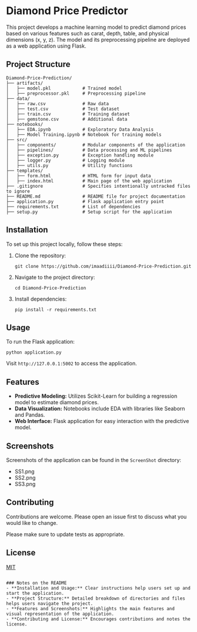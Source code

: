 # Diamond Price Predictor

This project develops a machine learning model to predict diamond prices based on various features such as carat, depth, table, and physical dimensions (x, y, z). The model and its preprocessing pipeline are deployed as a web application using Flask.

## Project Structure

```
Diamond-Price-Prediction/
├── artifacts/
│   ├── model.pkl            # Trained model
│   ├── preprocessor.pkl     # Preprocessing pipeline
├── data/
│   ├── raw.csv              # Raw data
│   ├── test.csv             # Test dataset
│   ├── train.csv            # Training dataset
│   ├── gemstone.csv         # Additional data
├── notebooks/
│   ├── EDA.ipynb            # Exploratory Data Analysis
│   ├── Model Training.ipynb # Notebook for training models
├── src/
│   ├── components/          # Modular components of the application
│   ├── pipelines/           # Data processing and ML pipelines
│   ├── exception.py         # Exception handling module
│   ├── logger.py            # Logging module
│   ├── utils.py             # Utility functions
├── templates/
│   ├── form.html            # HTML form for input data
│   ├── index.html           # Main page of the web application
├── .gitignore               # Specifies intentionally untracked files to ignore
├── README.md                # README file for project documentation
├── application.py           # Flask application entry point
├── requirements.txt         # List of dependencies
├── setup.py                 # Setup script for the application
```

## Installation

To set up this project locally, follow these steps:

1. Clone the repository:
   ```
   git clone https://github.com/imaadiiii/Diamond-Price-Prediction.git
   ```
2. Navigate to the project directory:
   ```
   cd Diamond-Price-Prediction
   ```
3. Install dependencies:
   ```
   pip install -r requirements.txt
   ```

## Usage

To run the Flask application:
```
python application.py
```
Visit `http://127.0.0.1:5002` to access the application.

## Features

- **Predictive Modeling:** Utilizes Scikit-Learn for building a regression model to estimate diamond prices.
- **Data Visualization:** Notebooks include EDA with libraries like Seaborn and Pandas.
- **Web Interface:** Flask application for easy interaction with the predictive model.

## Screenshots

Screenshots of the application can be found in the `ScreenShot` directory:
- SS1.png
- SS2.png
- SS3.png

## Contributing

Contributions are welcome. Please open an issue first to discuss what you would like to change.

Please make sure to update tests as appropriate.

## License

[MIT](https://choosealicense.com/licenses/mit/)
```

### Notes on the README
- **Installation and Usage:** Clear instructions help users set up and start the application.
- **Project Structure:** Detailed breakdown of directories and files helps users navigate the project.
- **Features and Screenshots:** Highlights the main features and visual representation of the application.
- **Contributing and License:** Encourages contributions and notes the license.


